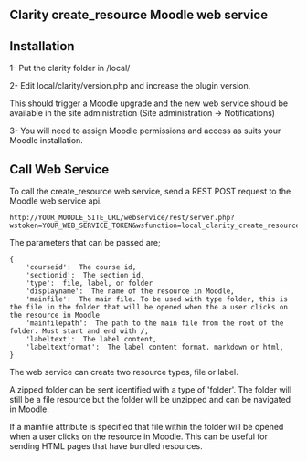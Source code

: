 Clarity create_resource Moodle web service
------------------------------------------

Installation
-------------

1- Put the clarity folder in /local/

2- Edit local/clarity/version.php and increase the plugin version.
   

   This should trigger a Moodle upgrade and the new web service should be available in the site administration
   (Site administration -> Notifications)
   
3- You will need to assign Moodle permissions and access as suits your Moodle installation.


Call Web Service
-----------------

To call the create_resource web service, send a REST POST request to the Moodle web service api.

    http://YOUR_MOODLE_SITE_URL/webservice/rest/server.php?wstoken=YOUR_WEB_SERVICE_TOKEN&wsfunction=local_clarity_create_resource&moodlewsrestformat=json
	
The parameters that can be passed are;

    {
        'courseid':  The course id,
        'sectionid':  The section id,
        'type':  file, label, or folder
        'displayname':  The name of the resource in Moodle,
        'mainfile':  The main file. To be used with type folder, this is the file in the folder that will be opened when the a user clicks on the resource in Moodle
        'mainfilepath':  The path to the main file from the root of the folder. Must start and end with /,
        'labeltext':  The label content,
        'labeltextformat':  The label content format. markdown or html,
    }


The web service can create two resource types, file or label.

A zipped folder can be sent identified with a type of 'folder'. The folder will still be a file resource but the
folder will be unzipped and can be navigated in Moodle.

If a mainfile attribute is specified that file within the folder will be opened when a user clicks on the resource in Moodle.
This can be useful for sending HTML pages that have bundled resources.